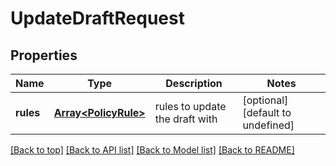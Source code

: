 # UpdateDraftRequest

## Properties

|Name | Type | Description | Notes|
|------------ | ------------- | ------------- | -------------|
|**rules** | [**Array&lt;PolicyRule&gt;**](PolicyRule.md) | rules to update the draft with | [optional] [default to undefined]|




[[Back to top]](#) [[Back to API list]](../../README.md#documentation-for-api-endpoints) [[Back to Model list]](../../README.md#documentation-for-models) [[Back to README]](../../README.md)
